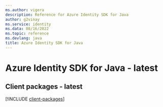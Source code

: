 ```yaml
---
ms.author: vigera
description: Reference for Azure Identity SDK for Java
author: g2vinay
ms.service: identity
ms.data: 08/16/2022
ms.topic: reference
ms.devlang: java
title: Azure Identity SDK for Java
---
```

# Azure Identity SDK for Java - latest

## Client packages - latest
[!INCLUDE [client-packages](identity-client-index.md)]